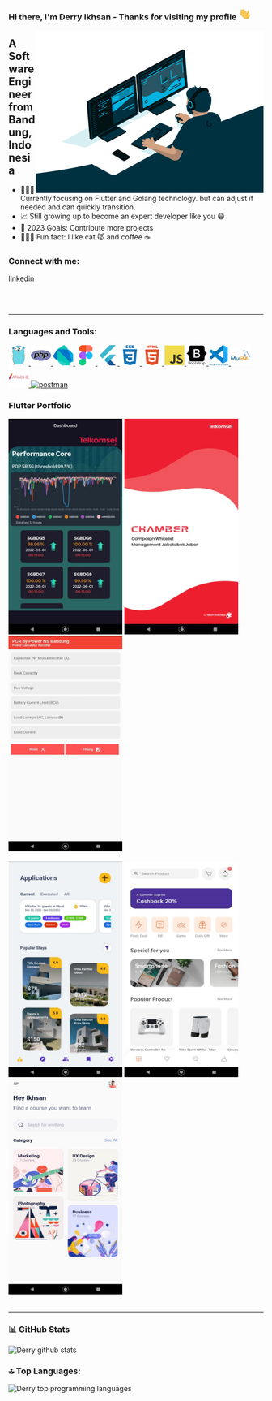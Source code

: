 ### Hi there, I'm Derry Ikhsan - Thanks for visiting my profile <img src="https://github.com/DerryIkhsan/DerryIkhsan/blob/main/waving-hand.gif" width="25">

<img align="right" alt="GIF" src="https://github.com/DerryIkhsan/DerryIkhsan/blob/main/code.gif?raw=true" width="450" height="320" />

## A Software Engineer from Bandung, Indonesia

- 👨🏻‍💻 Currently focusing on Flutter and Golang technology. but can adjust if needed and can quickly transition.
- 📈 Still growing up to become an expert developer like you 😁
- 🎯 2023 Goals: Contribute more projects
- 🏃🏻‍♂️ Fun fact: I like cat 😻 and coffee ☕

### Connect with me:

[linkedin](https://www.linkedin.com/in/derry-ikhsan-09361316b/)

<br>
<br>

---

<h3 align="left">Languages and Tools:</h3>
<p align="left"> 
  <a href="#" title="Golang">        
    <img src="https://raw.githubusercontent.com/devicons/devicon/master/icons/go/go-original.svg" width="40" height="40" />
  </a>
  <a href="#" title="PHP">        
    <img src="https://raw.githubusercontent.com/devicons/devicon/master/icons/php/php-original.svg" width="40" height="40" />
  </a>
  <a href="#" title="Dart">        
    <img src="https://raw.githubusercontent.com/devicons/devicon/master/icons/dart/dart-original.svg" width="40" height="40" />
  </a>
  <a href="#" title="Figma">        
    <img src="https://raw.githubusercontent.com/devicons/devicon/master/icons/figma/figma-original.svg" width="40" height="40" />
  </a>
  <a href="#" title="Flutter">        
    <img src="https://raw.githubusercontent.com/devicons/devicon/master/icons/flutter/flutter-original.svg" width="40" height="40" />
  </a>
  <a href="#" title="CSS">        
    <img src="https://raw.githubusercontent.com/devicons/devicon/master/icons/css3/css3-plain-wordmark.svg" width="40" height="40" />
  </a>
  <a href="#" title="Html">        
    <img src="https://raw.githubusercontent.com/devicons/devicon/master/icons/html5/html5-plain-wordmark.svg" width="40" height="40" />
  </a>
  <a href="#" title="Javascript">        
    <img src="https://raw.githubusercontent.com/devicons/devicon/master/icons/javascript/javascript-original.svg" width="40" height="40" />
  </a>
  <a href="#" title="Bootstrap">        
    <img src="https://raw.githubusercontent.com/devicons/devicon/master/icons/bootstrap/bootstrap-plain-wordmark.svg" width="40" height="40" />
  </a>  
  <a href="#" title="VS Code">        
    <img src="https://raw.githubusercontent.com/devicons/devicon/master/icons/vscode/vscode-original-wordmark.svg" width="40" height="40" />
  </a>
  <a href="#" title="MySQL">        
    <img src="https://raw.githubusercontent.com/devicons/devicon/master/icons/mysql/mysql-original-wordmark.svg" width="40" height="40" />
  </a>
  <a href="#" title="Apache">        
    <img src="https://raw.githubusercontent.com/devicons/devicon/master/icons/apache/apache-original-wordmark.svg" width="40" height="40" />
  </a>
  <a href="#" title="Postman"> 
    <img src="https://www.vectorlogo.zone/logos/getpostman/getpostman-icon.svg" alt="postman" width="40" height="40" /> 
  </a>
</p>

### Flutter Portfolio
<div>
  <img alt="img" src="https://github.com/DerryIkhsan/DerryIkhsan/blob/main/performance.jpeg" width="225" height="425">
  <img alt="img" src="https://github.com/DerryIkhsan/DerryIkhsan/blob/main/chamber.jpeg" width="225" height="425">
  <img alt="img" src="https://github.com/DerryIkhsan/DerryIkhsan/blob/main/pcr.jpeg" width="225" height="425">
</div>
<br>
<div>
  <img alt="img" src="https://github.com/DerryIkhsan/DerryIkhsan/blob/main/booking_app.jpeg" width="225" height="425">
  <img alt="img" src="https://github.com/DerryIkhsan/DerryIkhsan/blob/main/commerce_app.jpeg" width="225" height="425">
  <img alt="img" src="https://github.com/DerryIkhsan/DerryIkhsan/blob/main/course_app.jpeg" width="225" height="425">
</div>

<br>

---

### 📊 GitHub Stats

![Derry github stats](https://github-readme-stats.vercel.app/api?username=DerryIkhsan&show_icons=true&theme=react&count_private=true&include_all_commits=true)

### 🔝 Top Languages:
![Derry top programming languages](https://github-readme-stats.vercel.app/api/top-langs/?username=DerryIkhsan&langs_count=10&layout=compact&theme=dark)
